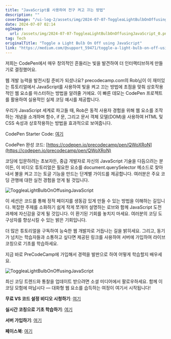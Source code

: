 ```yaml
---
title: "JavaScript를 사용하여 전구 켜고 끄는 방법"
description: ""
coverImage: "/ui-log-2/assets/img/2024-07-07-ToggleaLightBulbOnOffusingJavaScript_0.png"
date: 2024-07-07 02:14
ogImage:
  url: /assets/img/2024-07-07-ToggleaLightBulbOnOffusingJavaScript_0.png
tag: Tech
originalTitle: "Toggle a Light Bulb On Off using JavaScript"
link: "https://medium.com/@support_59471/toggle-a-light-bulb-on-off-using-javascript-ef8d8764d9d6"
---
```


저희는 CodePen에서 매우 창의적인 흔들리는 빛을 발견하여 더 인터랙티브하게 만들기로 결정했어요.

웹 개발 능력을 발전시킬 준비가 되셨나요? precodecamp.com의 Rob님이 이 재미있는 튜토리얼에서 JavaScript를 사용하여 빛을 켜고 끄는 방법에 초점을 맞춰 상호작용적인 웹 요소를 마스터하는 방법을 알려줄 거에요. 이 빠른 데모는 CodePen 프로젝트를 활용하여 실용적인 실제 코딩 예시를 제공합니다.

우리가 JavaScript 세계로 파고들 때, Rob은 동적 사용자 경험을 위해 웹 요소를 조작하는 개념을 소개하며 함수, if 문, 그리고 문서 객체 모델(DOM)을 사용하여 HTML 및 CSS 속성과 상호작용하는 방법을 효과적으로 보여줍니다.

CodePen Starter Code: [여기](https://codepen.io/precodecamp/pen/gOENJyN)

<!-- ui-log 수평형 -->

<ins class="adsbygoogle"
  style="display:block"
  data-ad-client="ca-pub-4877378276818686"
  data-ad-slot="9743150776"
  data-ad-format="auto"
  data-full-width-responsive="true"></ins>

  <script>
  (adsbygoogle = window.adsbygoogle || []).push({});
  </script>

CodePen 완성 코드: [https://codepen.io/precodecamp/pen/QWoXRoN](https://codepen.io/precodecamp/pen/QWoXRoN)

코딩에 입문하려는 초보자든, 중급 개발자로 자신의 JavaScript 기술을 다듬으려는 분이든, 이 비디오 튜토리얼은 필요한 요소를 document.querySelector 메소드로 찾아내서 불을 켜고 끄는 토글 기능을 만드는 단계별 가이드를 제공합니다. 여러분은 주요 코딩 관행에 대한 실전 경험을 얻게 될 것입니다.

![ToggleaLightBulbOnOffusingJavaScript](/ui-log-2/assets/img/2024-07-07-ToggleaLightBulbOnOffusingJavaScript_0.png)

이 세션은 코드를 통해 정적 페이지를 생동감 있게 만들 수 있는 방법을 이해하는 길입니다. 복잡한 주제를 소화하기 쉽게 작게 쪼개어 설명하는 로브와 함께 JavaScript 도전 과제에 자신감을 갖게 될 것입니다. 이 환기된 기회를 놓치지 마세요. 여러분의 코딩 도구상자를 향상시킬 수 있는 밝은 기회입니다.

<!-- ui-log 수평형 -->

<ins class="adsbygoogle"
  style="display:block"
  data-ad-client="ca-pub-4877378276818686"
  data-ad-slot="9743150776"
  data-ad-format="auto"
  data-full-width-responsive="true"></ins>

  <script>
  (adsbygoogle = window.adsbygoogle || []).push({});
  </script>

더 많은 튜토리얼을 구독하여 능숙한 웹 개발자로 거듭나는 길을 밝히세요. 그리고, 동기가 넘치는 학습자들과 소통하고 싶다면 제공된 링크를 사용하여 서버에 가입하여 라이브 코칭으로 기초를 학습하세요.

지금 바로 PreCodeCamp에 가입해서 경력을 발판으로 하여 어떻게 학습할지 배우세요.

![ToggleaLightBulbOnOffusingJavaScript](/ui-log-2/assets/img/2024-07-07-ToggleaLightBulbOnOffusingJavaScript_1.png)

최신 코딩 트렌드와 통찰을 업데이트 받으려면 소셜 미디어에서 팔로우하세요. 함께 이 코딩 모험에 떠납시다 — 대화형 웹 요소를 습득하는 여정이 여기서 시작됩니다!

<!-- ui-log 수평형 -->

<ins class="adsbygoogle"
  style="display:block"
  data-ad-client="ca-pub-4877378276818686"
  data-ad-slot="9743150776"
  data-ad-format="auto"
  data-full-width-responsive="true"></ins>

  <script>
  (adsbygoogle = window.adsbygoogle || []).push({});
  </script>

**무료 VS 코드 설정 비디오 시청하기**: [여기](https://www.precodecamp.com/course-detail/vs-code-setup/6662)

**실시간 코칭으로 기초 학습하기**: [여기](https://www.precodecamp.com/javascript-fundamentals)

**서버 가입하기**: [여기](https://discord.gg/EGeSumD8qe)

**페이스북**: [여기](https://www.facebook.com/PreCodeCamp)
